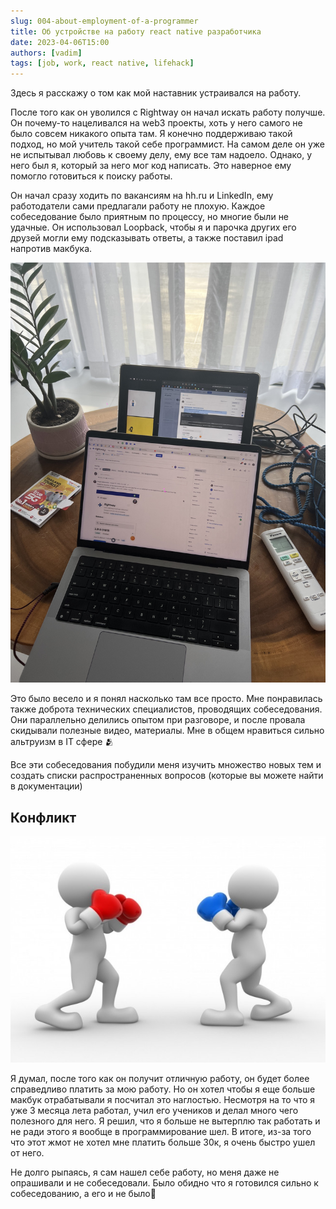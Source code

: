 ```yaml
---
slug: 004-about-employment-of-a-programmer
title: Об устройстве на работу react native разработчика
date: 2023-04-06T15:00
authors: [vadim]
tags: [job, work, react native, lifehack]
---
```


Здесь я расскажу о том как мой наставник устраивался на работу.

После того как он уволился с Rightway он начал искать работу получше. Он почему-то нацеливался на web3 проекты, хоть у него самого не было совсем никакого опыта там. Я конечно поддерживаю такой подход, но мой учитель такой себе программист. На самом деле он уже не испытывал любовь к своему делу, ему все там надоело. Однако, у него был я, который за него мог код написать. Это наверное ему помогло готовиться к поиску работы.

Он начал сразу ходить по вакансиям на hh.ru и LinkedIn, ему работодатели сами предлагали работу не плохую. Каждое собеседование было приятным по процессу, но многие были не удачные. Он использовал Loopback, чтобы я и парочка других его друзей могли ему подсказывать ответы, а также поставил ipad напротив макбука.

![how-pass-interview](how-pass-interview.jpg)

Это было весело и я понял насколько там все просто. Мне понравилась также доброта технических специалистов, проводящих собеседования. Они параллельно делились опытом при разговоре, и после провала скидывали полезные видео, материалы. Мне в общем нравиться сильно альтруизм в IT сфере 🫂

Все эти собеседования побудили меня изучить множество новых тем и создать списки распространенных вопросов (которые вы можете найти в документации)

## Конфликт

![conflict](conflict.jpg)

Я думал, после того как он получит отличную работу, он будет более справедливо платить за мою работу. Но он хотел чтобы я еще больше макбук отрабатывали я посчитал это наглостью. Несмотря на то что я уже 3 месяца лета работал, учил его учеников и делал много чего полезного для него. Я решил, что я больше не вытерплю так работать и не ради этого я вообще в программирование шел. В итоге, из-за того что этот жмот не хотел мне платить больше 30к, я очень быстро ушел от него.

Не долго рыпаясь, я сам нашел себе работу, но меня даже не опрашивали и не собеседовали. Было обидно что я готовился сильно к собеседованию, а его и не было🥲

